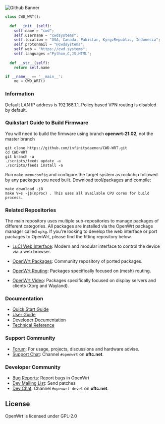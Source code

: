  ![Github Banner](https://cwd.systems/img/banner.png)

  
```python
class CWD_WRT():
    
  def __init__(self):
    self.name = "cwd";
    self.username = "cwdsystems";
    self.location = "USA, Canada, Pakistan, KyrgzRepublic, Indonesia";
    self.protonmail = "@cwdsystems";
    self.web = "https://cwd.systems";
    self.languages ="Python,C,JS,HTML";
  
  def __str__(self):
    return self.name

if __name__ == '__main__':
    me = CWD_WRT()
```

### Information
Default LAN IP address is 192.168.1.1. Policy based VPN routing is disabled by default.

### Quikstart Guide to Build Firmware

You will need to build the firmware using branch **openwrt-21.02**, not the master branch

```
git clone https://github.com/infinitydaemon/CWD-WRT.git
cd CWD-WRT
git branch -a
./scripts/feeds update -a
./scripts/feeds install -a 
```

Run `make menuconfig` and configure the target system as rockchip followed by any packages you need built.
Download tool/packages and compile:

```
make download -j8
make V=s -j$(nproc) . This uses all available CPU cores for build process.
```
### Related Repositories

The main repository uses multiple sub-repositories to manage packages of
different categories. All packages are installed via the OpenWrt package
manager called `opkg`. If you're looking to develop the web interface or port
packages to OpenWrt, please find the fitting repository below.

* [LuCI Web Interface](https://github.com/openwrt/luci): Modern and modular
  interface to control the device via a web browser.

* [OpenWrt Packages](https://github.com/openwrt/packages): Community repository
  of ported packages.

* [OpenWrt Routing](https://github.com/openwrt/routing): Packages specifically
  focused on (mesh) routing.

* [OpenWrt Video](https://github.com/openwrt/video): Packages specifically
  focused on display servers and clients (Xorg and Wayland).

### Documentation

* [Quick Start Guide](https://openwrt.org/docs/guide-quick-start/start)
* [User Guide](https://openwrt.org/docs/guide-user/start)
* [Developer Documentation](https://openwrt.org/docs/guide-developer/start)
* [Technical Reference](https://openwrt.org/docs/techref/start)

### Support Community

* [Forum](https://forum.openwrt.org): For usage, projects, discussions and hardware advise.
* [Support Chat](https://webchat.oftc.net/#openwrt): Channel `#openwrt` on **oftc.net**.

### Developer Community

* [Bug Reports](https://bugs.openwrt.org): Report bugs in OpenWrt
* [Dev Mailing List](https://lists.openwrt.org/mailman/listinfo/openwrt-devel): Send patches
* [Dev Chat](https://webchat.oftc.net/#openwrt-devel): Channel `#openwrt-devel` on **oftc.net**.

## License

OpenWrt is licensed under GPL-2.0
